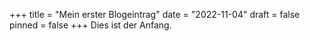 +++
title = "Mein erster Blogeintrag"
date = "2022-11-04"
draft = false
pinned = false
+++
Dies ist der Anfang.